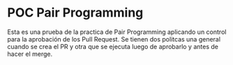 # POC Pair Programming

Esta es una prueba de la practica de Pair Programming aplicando un control para la aprobación de los Pull Request.
Se tienen dos politcas una general cuando se crea el PR y otra que se ejecuta luego de aprobarlo y antes de hacer el merge.
